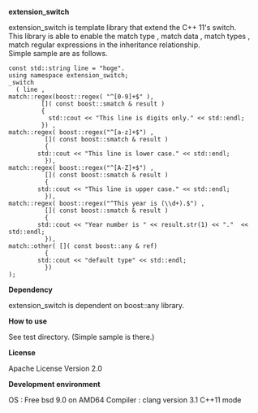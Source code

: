 **extension_switch**


extension_switch is template library that extend the C++ 11's switch.  
This library is able to enable the match type , match data , match types , match regular expressions in the inheritance relationship.  
Simple sample are as follows.

    const std::string line = "hoge".
    using namespace extension_switch;
    _switch
      ( line ,
	match::regex(boost::regex( "^[0-9]+$" ), 
		     []( const boost::smatch & result )
		     { 
		       std::cout << "This line is digits only." << std::endl;
		     }) ,
	match::regex( boost::regex("^[a-z]+$") , 
		      []( const boost::smatch & result )
		      { 
			std::cout << "This line is lower case." << std::endl;
		      }),
	match::regex( boost::regex("^[A-Z]+$") , 
		      []( const boost::smatch & result )
		      { 
			std::cout << "This line is upper case." << std::endl;
		      }),
	match::regex( boost::regex("^This year is (\\d+).$") , 
		      []( const boost::smatch & result )
		      { 
			std::cout << "Year number is " << result.str(1) << "."  << std::endl;
		      }),
	match::other( []( const boost::any & ref)
		      {
			std::cout << "default type" << std::endl;
		      })
	);

**Dependency**

extension_switch is dependent on boost::any library.

**How to use**

See test directory.
(Simple sample is there.)

**License**

Apache License Version 2.0

**Development environment**

OS  : Free bsd 9.0 on AMD64
Compiler : clang version 3.1 C++11 mode

